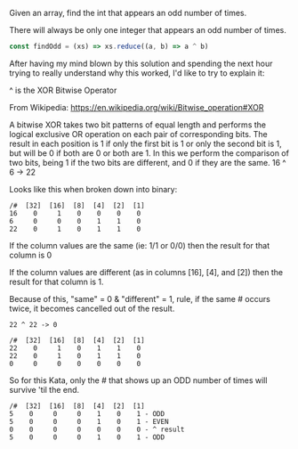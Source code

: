 Given an array, find the int that appears an odd number of times.

There will always be only one integer that appears an odd number of times.

``` javascript
const findOdd = (xs) => xs.reduce((a, b) => a ^ b)
```

After having my mind blown by this solution and spending the next hour trying to really understand why this worked, I'd like to try to explain it:

^ is the XOR Bitwise Operator

From Wikipedia: https://en.wikipedia.org/wiki/Bitwise_operation#XOR

A bitwise XOR takes two bit patterns of equal length and performs the logical exclusive OR operation on each pair of corresponding bits. The result in each position is 1 if only the first bit is 1 or only the second bit is 1, but will be 0 if both are 0 or both are 1. In this we perform the comparison of two bits, being 1 if the two bits are different, and 0 if they are the same.
	16 ^ 6 -> 22

Looks like this when broken down into binary:

	/#  [32]  [16]  [8]  [4]  [2]  [1]
	16    0     1    0    0    0    0
	6     0     0    0    1    1    0
	22    0     1    0    1    1    0
If the column values are the same (ie: 1/1 or 0/0) then the result for that column is 0

If the column values are different (as in columns [16], [4], and [2]) then the result for that column is 1.

Because of this, "same" = 0 & "different" = 1, rule, if the same # occurs twice, it becomes cancelled out of the result.

	22 ^ 22 -> 0

	/#  [32]  [16]  [8]  [4]  [2]  [1]
	22    0     1    0    1    1    0
	22    0     1    0    1    1    0
	0     0     0    0    0    0    0
So for this Kata, only the # that shows up an ODD number of times will survive 'til the end.

	/#  [32]  [16]  [8]  [4]  [2]  [1]
	5    0     0     0    1    0    1 - ODD
	5    0     0     0    1    0    1 - EVEN
	0    0     0     0    0    0    0 - ^ result
	5    0     0     0    1    0    1 - ODD
